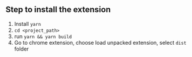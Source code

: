 ## Step to install the extension
1. Install `yarn`
2. `cd <project_path>`
3. run `yarn && yarn build` 
4. Go to chrome extension, choose load unpacked extension, select `dist` folder
